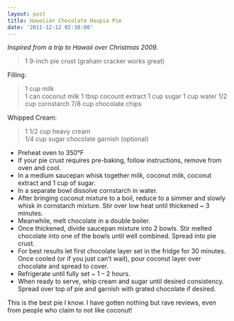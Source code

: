 ```yaml
---
layout: post
title: Hawaiian Chocolate Haupia Pie
date: '2011-12-12 02:38:00'
---
```


*Inspired from a trip to Hawaii over Christmas 2009.*

> 1 9-inch pie crust (graham cracker works great)

Filling:

>1 cup milk  
1 can coconut milk
1 tbsp cocount extract
1 cup sugar
1 cup water
1/2 cup cornstarch
7/8 cup chocolate chips

Whipped Cream:
> 1 1/2 cup heavy cream  
1/4 cup sugar
chocolate garnish (optional)

* Preheat oven to 350°F
* If your pie crust requires pre-baking, follow instructions, remove from oven and cool.
* In a medium saucepan whisk together milk, coconut milk, coconut extract and 1 cup of sugar.
* In a separate bowl dissolve cornstarch in water.
* After bringing coconut mixture to a boil, reduce to a simmer and slowly whisk in cornstarch mixture. Stir over low heat until thickened ~ 3 minutes.
* Meanwhile, melt chocolate in a double boiler.
* Once thickened, divide saucepan mixture into 2 bowls. Stir melted chocolate into one of the bowls until well combined. Spread into pie crust.
* For best results let first chocolate layer set in the fridge for 30 minutes. Once cooled (or if you just can’t wait), pour coconut layer over chocolate and spread to cover.
* Refrigerate until fully set ~ 1 – 2 hours.
* When ready to serve, whip cream and sugar until desired consistency. Spread over top of pie and garnish with grated chocolate if desired.

This is the best pie I know. I have gotten nothing but rave reviews, even from people who claim to not like coconut!  